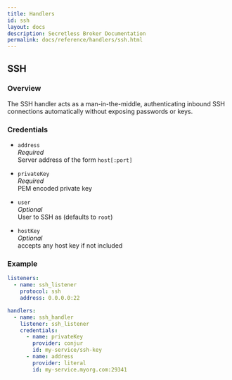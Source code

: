 ```yaml
---
title: Handlers
id: ssh
layout: docs
description: Secretless Broker Documentation
permalink: docs/reference/handlers/ssh.html
---
```


## SSH
### Overview
The SSH handler acts as a man-in-the-middle, authenticating inbound SSH 
connections automatically without exposing passwords or keys.

### Credentials
- `address`  
_Required_  
Server address of the form `host[:port]`  

- `privateKey`  
_Required_  
PEM encoded private key  

- `user`  
_Optional_  
User to SSH as (defaults to `root`)  

- `hostKey`  
_Optional_  
accepts any host key if not included  

### Example
``` yaml
listeners:
  - name: ssh_listener
    protocol: ssh
    address: 0.0.0.0:22

handlers:
  - name: ssh_handler
    listener: ssh_listener
    credentials:
      - name: privateKey
        provider: conjur
        id: my-service/ssh-key
      - name: address
        provider: literal
        id: my-service.myorg.com:29341
```
